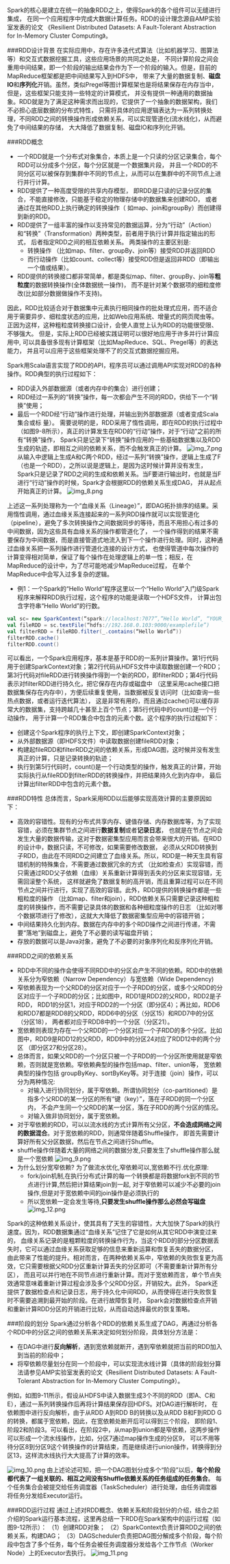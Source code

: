 Spark的核心是建立在统一的抽象RDD之上，使得Spark的各个组件可以无缝进行集成，
在同一个应用程序中完成大数据计算任务。RDD的设计理念源自AMP实验室发表的论文
《Resilient Distributed Datasets: A Fault-Tolerant Abstraction for In-Memory Cluster Computing》。

###RDD设计背景
在实际应用中，存在许多迭代式算法（比如机器学习、图算法等）和交互式数据挖掘工具，这些应用场景的共同之处是，
不同计算阶段之间会重用中间结果，即一个阶段的输出结果会作为下一个阶段的输入。但是，目前的MapReduce框架都是把中间结果写入到HDFS中，
带来了大量的数据复制、**磁盘IO**和**序列化**开销。虽然，类似Pregel等图计算框架也是将结果保存在内存当中，但是，这些框架只能支持一些特定的计算模式，
并没有提供一种通用的数据抽象。RDD就是为了满足这种需求而出现的，它提供了一个抽象的数据架构，我们不必担心底层数据的分布式特性，
只需将具体的应用逻辑表达为一系列转换处理，不同RDD之间的转换操作形成依赖关系，可以实现管道化(流水线化)，从而避免了中间结果的存储，
大大降低了数据复制、磁盘IO和序列化开销。

###RDD概念
*   一个RDD就是一个分布式对象集合，本质上是一个只读的分区记录集合，每个RDD可以分成多个分区，每个分区就是一个数据集片段，
    并且一个RDD的不同分区可以被保存到集群中不同的节点上，从而可以在集群中的不同节点上进行并行计算。
*   RDD提供了一种高度受限的共享内存模型， 即RDD是只读的记录分区的集合，不能直接修改，只能基于稳定的物理存储中的数据集来创建RDD，
    或者通过在其他RDD上执行确定的转换操作（ 如map、join和groupBy）而创建得到新的RDD。
*   RDD提供了一组丰富的操作以支持常见的数据运算，分为“行动”（Action）和“转换”（Transformation）两种类型，前者用于执行计算并指定输出的形式，
    后者指定RDD之间的相互依赖关系。 两类操作的主要区别是:
    *   转换操作 （比如map、filter、groupBy、join等）接受RDD并返回RDD
    *   而行动操作（比如count、collect等）接受RDD但是返回非RDD（即输出一个值或结果）。
*   RDD提供的转换接口都非常简单，都是类似map、filter、groupBy、join等**粗粒度**的数据转换操作(全体数据统一操作)，
    而不是针对某个数据项的细粒度修改(比如部分数据做操作不支持)。
    
因此，RDD比较适合对于数据集中元素执行相同操作的批处理式应用，而不适合用于需要异步、细粒度状态的应用，比如Web应用系统、增量式的网页爬虫等。
正因为这样，这种粗粒度转换接口设计，会使人直觉上认为RDD的功能很受限、不够强大。 但是，实际上RDD已经被实践证明可以很好地应用于许多并行计算应用中,
可以具备很多现有计算框架（比如MapReduce、SQL、Pregel等）的表达能力， 并且可以应用于这些框架处理不了的交互式数据挖掘应用。

Spark用Scala语言实现了RDD的API，程序员可以通过调用API实现对RDD的各种操作。RDD典型的执行过程如下：
*   RDD读入外部数据源（或者内存中的集合）进行创建；
*   RDD经过一系列的“转换”操作，每一次都会产生不同的RDD，供给下一个“转换”使用；
*   最后一个RDD经“行动”操作进行处理，并输出到外部数据源（或者变成Scala集合或标 量）。
   需要说明的是，RDD采用了惰性调用，即在RDD的执行过程中（如图9-8所示），真正的计算发生在RDD的“行动”操作，对于“行动”之前的所有“转换”操作，
   Spark只是记录下“转换”操作应用的一些基础数据集以及RDD生成的轨迹，即相互之间的依赖关系，而不会触发真正的计算。 
![img_7.png](img_7.png)
从输入中逻辑上生成A和C两个RDD，经过一系列“转换”操作，逻辑上生成了F（也是一个RDD），之所以说是逻辑上，是因为这时候计算并没有发生， 
Spark只是记录了RDD之间的生成和依赖关系。当F要进行输出时，也就是当F进行“行动”操作的时候，Spark才会根据RDD的依赖关系生成DAG，
并从起点开始真正的计算。
![img_8.png](img_8.png)
    
上述这一系列处理称为一个“血缘关系（Lineage）”，即DAG拓扑排序的结果。采用惰性调用，通过血缘关系连接起来的一系列RDD操作就可以实现管道化
（pipeline），避免了多次转换操作之间数据同步的等待，而且不用担心有过多的中间数据，因为这些具有血缘关系的操作都管道化了，
一个操作得到的结果不需要保存为中间数据，而是直接管道式地流入到下一个操作进行处理。同时，这种通过血缘关系把一系列操作进行管道化连接的设计方式，
也使得管道中每次操作的计算变得相对简单，保证了每个操作在处理逻辑上的单一性；相反，在MapReduce的设计中，为了尽可能地减少MapReduce过程，
在单个MapReduce中会写入过多复杂的逻辑。
*   例1：一个Spark的“Hello World”程序这里以一个“Hello World”入门级Spark程序来解释RDD执行过程，这个程序的功能是读取一个HDFS文件，
    计算出包含字符串“Hello World”的行数。
```scala
val sc= new SparkContext(“spark://localhost:7077”,”Hello World”, “YOUR_SPARK_HOME”,”YOUR_APP_JAR”)
val fileRDD = sc.textFile(“hdfs://192.168.0.103:9000/examplefile”)
val filterRDD = fileRDD.filter(_.contains(“Hello World”))
filterRDD.cache()
filterRDD.count()
```

可以看出，一个Spark应用程序，基本是基于RDD的一系列计算操作。第1行代码用于创建SparkContext对象；第2行代码从HDFS文件中读取数据创建一个RDD；
第3行代码对fileRDD进行转换操作得到一个新的RDD，即filterRDD；第4行代码表示对filterRDD进行持久化，把它保存在内存或磁盘中
（这里采用cache接口把数据集保存在内存中），方便后续重复使用，当数据被反复访问时（比如查询一些热点数据，或者运行迭代算法），
这是非常有用的，而且通过cache()可以缓存非常大的数据集，支持跨越几十甚至上百个节点；第5行代码中的count()是一个行动操作，
用于计算一个RDD集合中包含的元素个数。这个程序的执行过程如下：
*   创建这个Spark程序的执行上下文，即创建SparkContext对象；
*   从外部数据源（即HDFS文件）中读取数据创建fileRDD对象；
*   构建起fileRDD和filterRDD之间的依赖关系，形成DAG图，这时候并没有发生真正的计算，只是记录转换的轨迹；
*   执行到第5行代码时，count()是一个行动类型的操作，触发真正的计算，开始实际执行从fileRDD到filterRDD的转换操作，并把结果持久化到内存中，
    最后计算出filterRDD中包含的元素个数。

###RDD特性
总体而言，Spark采用RDD以后能够实现高效计算的主要原因如下：
*   高效的容错性。现有的分布式共享内存、键值存储、内存数据库等，为了实现容错，必须在集群节点之间进行**数据复制**或者**记录日志**， 
    也就是在节点之间会发生大量的数据传输，这对于数据密集型应用而言会带来很大的开销。在RDD的设计中，数据只读，不可修改，如果需要修改数据，
    必须从父RDD转换到子RDD，由此在不同RDD之间建立了血缘关系。所以，RDD是一种天生具有容错机制的特殊集合，不需要通过数据冗余的方式
    （比如检查点）实现容错，而只需通过RDD父子依赖（血缘）关系重新计算得到丢失的分区来实现容错，无需回滚整个系统，
    这样就避免了数据复制的高开销，而且重算过程可以在不同节点之间并行进行，实现了高效的容错。此外，RDD提供的转换操作都是一些粗粒度的操作
    （比如map、filter和join），RDD依赖关系只需要记录这种粗粒度的转换操作，而不需要记录具体的数据和各种细粒度操作的日志
    （比如对哪个数据项进行了修改），这就大大降低了数据密集型应用中的容错开销；
*   中间结果持久化到内存。数据在内存中的多个RDD操作之间进行传递，不需要“落地”到磁盘上，避免了不必要的读写磁盘开销；
*   存放的数据可以是Java对象，避免了不必要的对象序列化和反序列化开销。

###RDD之间的依赖关系
*   RDD中不同的操作会使得不同RDD中的分区会产生不同的依赖。RDD中的依赖关系分为窄依赖（Narrow Dependency）与宽依赖（Wide Dependency)
*   窄依赖表现为一个父RDD的分区对应于一个子RDD的分区，或多个父RDD的分区对应于一个子RDD的分区；比如图中，RDD1是RDD2的父RDD，RDD2是子RDD，
    RDD1的分区1，对应于RDD2的一个分区（即分区4）；再比如，RDD6和RDD7都是RDD8的父RDD，RDD6中的分区（分区15）和RDD7中的分区（分区18），
    两者都对应于RDD8中的一个分区（分区21）。
*   宽依赖则表现为存在一个父RDD的一个分区对应一个子RDD的多个分区。比如图中，RDD9是RDD12的父RDD，RDD9中的分区24对应了RDD12中的两个分区
    （即分区27和分区28）。
*   总体而言，如果父RDD的一个分区只被一个子RDD的一个分区所使用就是窄依赖，否则就是宽依赖。窄依赖典型的操作包括map、filter、union等，
    宽依赖典型的操作包括 groupByKey、sortByKey等。对于连接（join）操作，可以分为两种情况:
    *   对输入进行协同划分，属于窄依赖。所谓协同划分（co-partitioned）是指多个父RDD的某一分区的所有“键（key）”，落在子RDD的同一个分区内，
        不会产生同一个父RDD的某一分区，落在子RDD的两个分区的情况。
    *   对输入做非协同划分，属于宽依赖。
*   对于窄依赖的RDD，可以以流水线的方式计算所有父分区，**不会造成网络之间的数据混合**。对于宽依赖的RDD，则通常伴随着Shuffle操作， 
    即首先需要计算好所有父分区数据，然后在节点之间进行Shuffle。
*   shuffle操作伴随着大量的网络之间的数据分发,只要发生了shuffle操作那么就是一个宽依赖
![img_9.png](img_9.png)
*   为什么划分宽窄依赖? 为了做流水优化,窄依赖可以,宽依赖不行.优化原理:
    *   fork/join机制,在执行分布式计算的每一个转换都是将数据fork到不同的节点进行计算,然后把计算结果join到一起,
        对于窄依赖可以减少不必要的join操作,但是对于宽依赖中间的join操作是必须执行的
    *   所以宽依赖一定会发生等待,**只要发生shuffle操作那么必然会写磁盘**
![img_12.png](img_12.png)


Spark的这种依赖关系设计，使其具有了天生的容错性，大大加快了Spark的执行速度。因为，RDD数据集通过“血缘关系”记住了它是如何从其它RDD中演变过来的，
血缘关系记录的是粗颗粒度的转换操作行为，当这个RDD的部分分区数据丢失时，它可以通过血缘关系获取足够的信息来重新运算和恢复丢失的数据分区，
由此带来了性能的提升。相对而言，在两种依赖关系中，窄依赖的失败恢复更为高效，它只需要根据父RDD分区重新计算丢失的分区即可（不需要重新计算所有分区），
而且可以并行地在不同节点进行重新计算。而对于宽依赖而言，单个节点失效通常意味着重新计算过程会涉及多个父RDD分区，开销较大。此外，
Spark还提供了数据检查点和记录日志，用于持久化中间RDD，从而使得在进行失败恢复时不需要追溯到最开始的阶段。在进行故障恢复时，
Spark会对数据检查点开销和重新计算RDD分区的开销进行比较，从而自动选择最优的恢复策略。

###阶段的划分
Spark通过分析各个RDD的依赖关系生成了DAG，再通过分析各个RDD中的分区之间的依赖关系来决定如何划分阶段，具体划分方法是：
*   在DAG中进行**反向解析**，遇到宽依赖就断开，遇到窄依赖就把当前的RDD加入到当前的阶段中；
*   将窄依赖尽量划分在同一个阶段中，可以实现流水线计算（具体的阶段划分算法请参见AMP实验室发表的论文《Resilient Distributed Datasets: A Fault-Tolerant Abstraction for In-Memory Cluster Computing》）。

例如，如图9-11所示，假设从HDFS中读入数据生成3个不同的RDD（即A、C和E），通过一系列转换操作后再将计算结果保存回HDFS。对DAG进行解析时，
在依赖图中进行反向解析，由于从RDD A到RDD B的转换以及从RDD B和F到RDD G的转换，都属于宽依赖，因此，在宽依赖处断开后可以得到三个阶段，
即阶段1、阶段2和阶段3。可以看出，在阶段2中，从map到union都是窄依赖，这两步操作可以形成一个流水线操作，比如，分区7通过map操作生成的分区9，
可以不用等待分区8到分区9这个转换操作的计算结束，而是继续进行union操作，转换得到分区13，这样流水线执行大大提高了计算的效率。

![img_10.png](img_10.png)
由上述论述可知，把一个DAG图划分成多个“阶段”以后，**每个阶段都代表了一组关联的、相互之间没有Shuffle依赖关系的任务组成的任务集合**。
每个任务集合会被提交给任务调度器（TaskScheduler）进行处理，由任务调度器将任务分发给Executor运行。

###RDD运行过程
通过上述对RDD概念、依赖关系和阶段划分的介绍，结合之前介绍的Spark运行基本流程，这里再总结一下RDD在Spark架构中的运行过程（如图9-12所示）：
（1）创建RDD对象；
（2）SparkContext负责计算RDD之间的依赖关系，构建DAG；
（3）DAGScheduler负责把DAG图分解成多个阶段，每个阶段中包含了多个任务，每个任务会被任务调度器分发给各个工作节点（Worker Node）上的Executor去执行。
![img_11.png](img_11.png)

